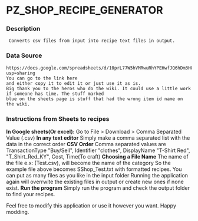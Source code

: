 
# PZ_SHOP_RECIPE_GENERATOR

### Description
     Converts csv files from input into recipe text files in output.
### Data Source
    https://docs.google.com/spreadsheets/d/10prL77W5hVMRwuRhYPEHwfJQ6hDm3HQoUp84thegcZk/edit?usp=sharing
    You can go to the link here
    and either copy it to edit it or just use it as is. 
    Big thank you to the heros who do the wiki. It could use a little work if someone has time. The stuff marked
    blue on the sheets page is stuff that had the wrong item id name on the wiki. 

### Instructions from Sheets to recipes
**In Google sheets(Or excel):**
Go to File > Download > Comma Separated Value (.csv) 
**In any text editor**
Simply make a comma separated list with the data in the correct order
**CSV Order**
Comma separated values are
TransactionType "Buy/Sell", Identifier "clothes", DisplayName "T-Shirt Red", "T_Shirt_Red_KY", Cost, Time(To craft)
**Choosing a File Name**
The name of the file e.x: (Test.csv), will become the name of the category
So the example file above becomes SShop_Test.txt with formatted recipes.
You can put as many files as you like in the input folder
Running the application again will overrwite the existing files in output or create new ones if none exist. 
**Run the program**
Simply run the program and check the output folder to find your recipes. 

Feel free to modify this application or use it however you want. 
Happy modding. 

